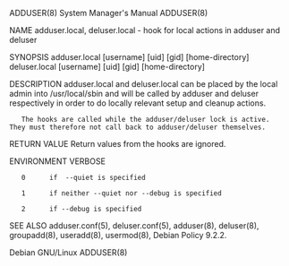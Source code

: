 ADDUSER(8)							    System Manager's Manual							    ADDUSER(8)

NAME
       adduser.local, deluser.local - hook for local actions in adduser and deluser

SYNOPSIS
       adduser.local [username] [uid] [gid] [home-directory]
       deluser.local [username] [uid] [gid] [home-directory]

DESCRIPTION
       adduser.local  and  deluser.local can be placed by the local admin into /usr/local/sbin and will be called by adduser and deluser respectively in order
       to do locally relevant setup and cleanup actions.

       The hooks are called while the adduser/deluser lock is active.  They must therefore not call back to adduser/deluser themselves.

RETURN VALUE
       Return values from the hooks are ignored.

ENVIRONMENT
       VERBOSE

       0      if  --quiet is specified

       1      if neither --quiet nor --debug is specified

       2      if --debug is specified

SEE ALSO
       adduser.conf(5), deluser.conf(5), adduser(8), deluser(8), groupadd(8), useradd(8), usermod(8), Debian Policy 9.2.2.

Debian GNU/Linux																    ADDUSER(8)
